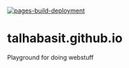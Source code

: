 [![pages-build-deployment](https://github.com/talhabasit/talhabasit.github.io/actions/workflows/pages/pages-build-deployment/badge.svg)](https://github.com/talhabasit/talhabasit.github.io/actions/workflows/pages/pages-build-deployment)

# talhabasit.github.io

Playground for doing webstuff
